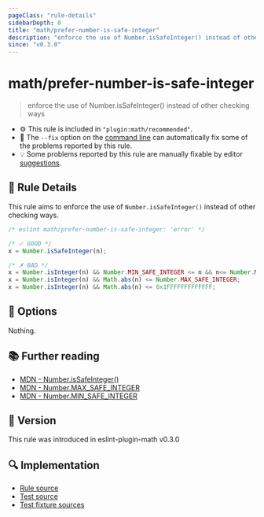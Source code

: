 ```yaml
---
pageClass: "rule-details"
sidebarDepth: 0
title: "math/prefer-number-is-safe-integer"
description: "enforce the use of Number.isSafeInteger() instead of other checking ways"
since: "v0.3.0"
---
```


# math/prefer-number-is-safe-integer

> enforce the use of Number.isSafeInteger() instead of other checking ways

- :gear: This rule is included in `"plugin:math/recommended"`.
- :wrench: The `--fix` option on the [command line](https://eslint.org/docs/user-guide/command-line-interface#fixing-problems) can automatically fix some of the problems reported by this rule.
- :bulb: Some problems reported by this rule are manually fixable by editor [suggestions](https://eslint.org/docs/developer-guide/working-with-rules#providing-suggestions).

## :book: Rule Details

This rule aims to enforce the use of `Number.isSafeInteger()` instead of other checking ways.

<eslint-code-block fix>

<!-- eslint-skip -->

```js
/* eslint math/prefer-number-is-safe-integer: 'error' */

/* ✓ GOOD */
x = Number.isSafeInteger(n);

/* ✗ BAD */
x = Number.isInteger(n) && Number.MIN_SAFE_INTEGER <= n && n<= Number.MAX_SAFE_INTEGER;
x = Number.isInteger(n) && Math.abs(n) <= Number.MAX_SAFE_INTEGER;
x = Number.isInteger(n) && Math.abs(n) <= 0x1FFFFFFFFFFFFF;
```

</eslint-code-block>

## :wrench: Options

Nothing.

## :books: Further reading

- [MDN - Number.isSafeInteger()](https://developer.mozilla.org/en-US/docs/Web/JavaScript/Reference/Global_Objects/Number/isSafeInteger)
- [MDN - Number.MAX_SAFE_INTEGER](https://developer.mozilla.org/en-US/docs/Web/JavaScript/Reference/Global_Objects/Number/MAX_SAFE_INTEGER)
- [MDN - Number.MIN_SAFE_INTEGER](https://developer.mozilla.org/en-US/docs/Web/JavaScript/Reference/Global_Objects/Number/MIN_SAFE_INTEGER)

## :rocket: Version

This rule was introduced in eslint-plugin-math v0.3.0

## :mag: Implementation

- [Rule source](https://github.com/ota-meshi/eslint-plugin-math/blob/main/src/rules/prefer-number-is-safe-integer.ts)
- [Test source](https://github.com/ota-meshi/eslint-plugin-math/blob/main/tests/src/rules/prefer-number-is-safe-integer.ts)
- [Test fixture sources](https://github.com/ota-meshi/eslint-plugin-math/tree/main/tests/fixtures/rules/prefer-number-is-safe-integer)
